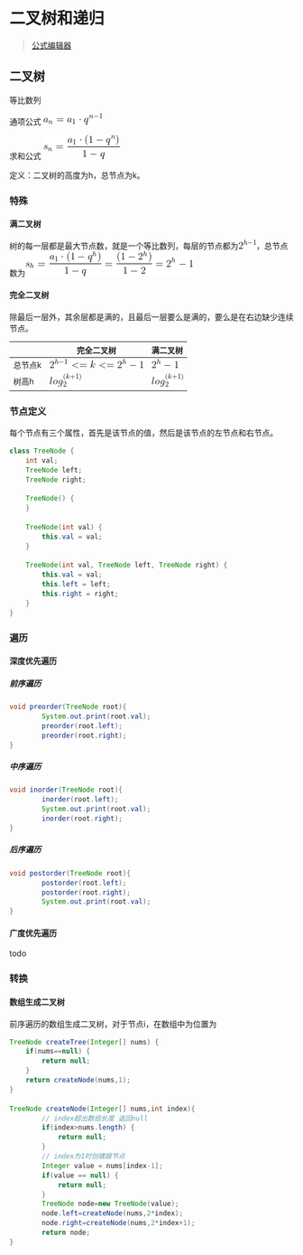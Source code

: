 # 二叉树和递归

> [公式编辑器](https://www.codecogs.com/latex/eqneditor.php)

## 二叉树

等比数列 

通项公式 ![等比通项公式](../../images/等比通项公式.png)

求和公式 ![等比数列求和公式](../../images/等比数列求和公式.png)

定义：二叉树的高度为h，总节点为k。

### 特殊

#### 满二叉树

树的每一层都是最大节点数，就是一个等比数列，每层的节点都为![节点计算公式](../../images/节点计算公式.png)，总节点数为![计算节点公式](../../images/计算节点公式.png)

#### 完全二叉树

除最后一层外，其余层都是满的，且最后一层要么是满的，要么是在右边缺少连续节点。

|         | 完全二叉树                                                 | 满二叉树                                     |
| ------- | ---------------------------------------------------------- | -------------------------------------------- |
| 总节点k | ![完全二叉树节点范围](../../images/完全二叉树节点范围.png) | ![h层树总节点](../../images/h层树总节点.png) |
| 树高h   | ![计算树高](../../images/计算树高-6037698.png)             | ![计算树高](../../images/计算树高.png)       |

### 节点定义

每个节点有三个属性，首先是该节点的值，然后是该节点的左节点和右节点。

```java
class TreeNode {
    int val;
    TreeNode left;
    TreeNode right;

    TreeNode() {
    }

    TreeNode(int val) {
        this.val = val;
    }

    TreeNode(int val, TreeNode left, TreeNode right) {
        this.val = val;
        this.left = left;
        this.right = right;
    }
}
```

### 遍历
#### 深度优先遍历

##### 前序遍历

```java
void preorder(TreeNode root){
        System.out.print(root.val);
        preorder(root.left);
        preorder(root.right);
}
```

##### 中序遍历

```java
void inorder(TreeNode root){
        inorder(root.left);
        System.out.print(root.val);
        inorder(root.right);
}
```

##### 后序遍历

```java
void postorder(TreeNode root){
        postorder(root.left);
        postorder(root.right);
        System.out.print(root.val);
}
```
#### 广度优先遍历
todo
### 转换

#### 数组生成二叉树
前序遍历的数组生成二叉树，对于节点i，在数组中为位置为

```java
TreeNode createTree(Integer[] nums) {
    if(nums==null) {
        return null;
    }
    return createNode(nums,1);
}

TreeNode createNode(Integer[] nums,int index){
        // index超出数组长度 返回null
        if(index>nums.length) {
            return null;
        }
        // index为1时创建跟节点
        Integer value = nums[index-1];
        if(value == null) {
            return null;
        }
        TreeNode node=new TreeNode(value);
        node.left=createNode(nums,2*index);
        node.right=createNode(nums,2*index+1);
        return node;
}

```